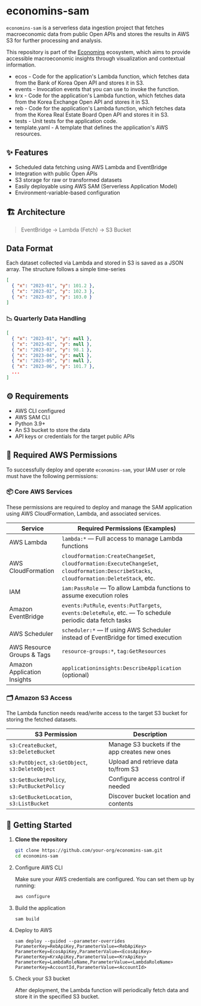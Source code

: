 # economins-sam

`economins-sam` is a serverless data ingestion project that fetches macroeconomic data from public Open APIs and stores the results in AWS S3 for further processing and analysis.

This repository is part of the [Economins](https://github.com/hyeonkimin/economins) ecosystem, which aims to provide accessible macroeconomic insights through visualization and contextual information.

- ecos - Code for the application's Lambda function, which fetches data from the Bank of Korea Open API and stores it in S3.
- events - Invocation events that you can use to invoke the function.
- krx - Code for the application's Lambda function, which fetches data from the Korea Exchange Open API and stores it in S3.
- reb - Code for the application's Lambda function, which fetches data from the Korea Real Estate Board Open API and stores it in S3.
- tests - Unit tests for the application code. 
- template.yaml - A template that defines the application's AWS resources.

## ✨ Features

- Scheduled data fetching using AWS Lambda and EventBridge
- Integration with public Open APIs
- S3 storage for raw or transformed datasets
- Easily deployable using AWS SAM (Serverless Application Model)
- Environment-variable-based configuration

## 🏗️ Architecture

> EventBridge -> Lambda (Fetch) -> S3 Bucket

## Data Format
Each dataset collected via Lambda and stored in S3 is saved as a JSON array. The structure follows a simple time-series
```json
[
  { "x": "2023-01", "y": 101.2 },
  { "x": "2023-02", "y": 102.3 },
  { "x": "2023-03", "y": 103.0 }
]
```
### 📉 Quarterly Data Handling
```json
[
  { "x": "2023-01", "y": null },
  { "x": "2023-02", "y": null },
  { "x": "2023-03", "y": 98.1 },
  { "x": "2023-04", "y": null },
  { "x": "2023-05", "y": null },
  { "x": "2023-06", "y": 101.7 },
  ...
]
```

## ⚙️ Requirements

- AWS CLI configured
- AWS SAM CLI
- Python 3.9+
- An S3 bucket to store the data
- API keys or credentials for the target public APIs

## 🔐 Required AWS Permissions

To successfully deploy and operate `economins-sam`, your IAM user or role must have the following permissions:

### 📦 Core AWS Services

These permissions are required to deploy and manage the SAM application using AWS CloudFormation, Lambda, and associated services.

| Service                  | Required Permissions (Examples)                                                                                                                                 |
|--------------------------|------------------------------------------------------------------------------------------------------------------------------------------------------------------|
| AWS Lambda               | `lambda:*` — Full access to manage Lambda functions                                                                                                             |
| AWS CloudFormation       | `cloudformation:CreateChangeSet`, `cloudformation:ExecuteChangeSet`, `cloudformation:DescribeStacks`, `cloudformation:DeleteStack`, etc.                       |
| IAM                      | `iam:PassRole` — To allow Lambda functions to assume execution roles                                                                                            |
| Amazon EventBridge       | `events:PutRule`, `events:PutTargets`, `events:DeleteRule`, etc. — To schedule periodic data fetch tasks                                                        |
| AWS Scheduler            | `scheduler:*` — If using AWS Scheduler instead of EventBridge for timed execution                                                                               |
| AWS Resource Groups & Tags | `resource-groups:*`, `tag:GetResources`                                                                                                                        |
| Amazon Application Insights | `applicationinsights:DescribeApplication` (optional)                                                                                                         |

### 🗂️ Amazon S3 Access

The Lambda function needs read/write access to the target S3 bucket for storing the fetched datasets.

| S3 Permission                  | Description                                  |
|-------------------------------|----------------------------------------------|
| `s3:CreateBucket`, `s3:DeleteBucket`         | Manage S3 buckets if the app creates new ones |
| `s3:PutObject`, `s3:GetObject`, `s3:DeleteObject` | Upload and retrieve data to/from S3            |
| `s3:GetBucketPolicy`, `s3:PutBucketPolicy`  | Configure access control if needed             |
| `s3:GetBucketLocation`, `s3:ListBucket`      | Discover bucket location and contents          |


## 🚀 Getting Started

1. **Clone the repository**
   ```bash
   git clone https://github.com/your-org/economins-sam.git
   cd economins-sam
2. Configure AWS CLI
   
   Make sure your AWS credentials are configured. You can set them up by running:
   ```bash
   aws configure
3. Build the application
   ```bash
   sam build
   ```
4. Deploy to AWS
   ```
   sam deploy --guided --parameter-overrides ParameterKey=RebApiKey,ParameterValue=<RebApiKey> ParameterKey=EcosApiKey,ParameterValue=<EcosApiKey> ParameterKey=KrxApiKey,ParameterValue=<KrxApiKey> ParameterKey=LambdaRoleName,ParameterValue=<LambdaRoleName> ParameterKey=AccountId,ParameterValue=<AccountId>
   ```
5. Check your S3 bucket

   After deployment, the Lambda function will periodically fetch data and store it in the specified S3 bucket.